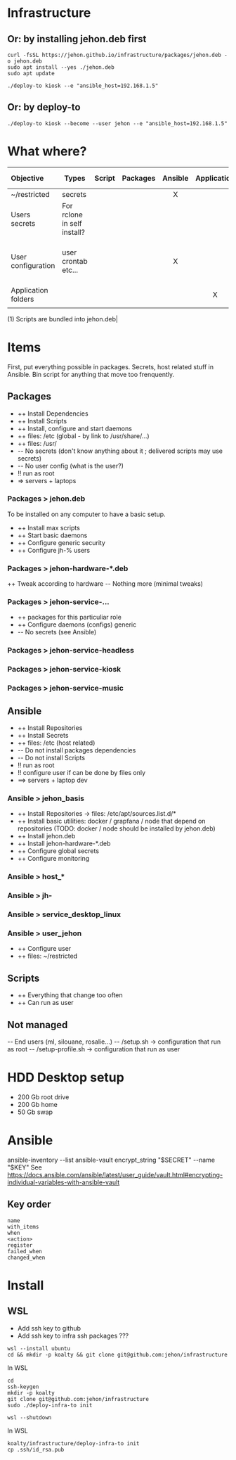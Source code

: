 # Infrastructure

## Or: by installing jehon.deb first

```
curl -fsSL https://jehon.github.io/infrastructure/packages/jehon.deb -o jehon.deb
sudo apt install --yes ./jehon.deb
sudo apt update
```

```
./deploy-to kiosk --e "ansible_host=192.168.1.5"
```

## Or: by deploy-to

```
./deploy-to kiosk --become --user jehon --e "ansible_host=192.168.1.5"
```

# What where?

| Objective           | Types                       | Script | Packages | Ansible | Application | Not managed | Comment                              |
| :------------------ | --------------------------- | :----: | :------: | :-----: | :---------: | :---------: | ------------------------------------ |
| ~/restricted        | secrets                     |        |          |    X    |             |             |                                      |
| Users secrets       | For rclone in self install? |        |          |         |             |      X      | Required by script when necessary    |
| User configuration  | user crontab etc...         |        |          |    X    |             |             | Always depend of the user login name |
| Application folders |                             |        |          |         |      X      |             | ?? C'est quoi ??                     |
|                     |                             |        |          |         |             |             |                                      |

(1) Scripts are bundled into jehon.deb|

# Items

First, put everything possible in packages.
Secrets, host related stuff in Ansible.
Bin script for anything that move too frenquently.

## Packages

- ++ Install Dependencies
- ++ Install Scripts
- ++ Install, configure and start daemons
- ++ files: /etc (global - by link to /usr/share/...)
- ++ files: /usr/
- -- No secrets (don't know anything about it ; delivered scripts may use secrets)
- -- No user config (what is the user?)
- !! run as root
- => servers + laptops

### Packages > jehon.deb

To be installed on any computer to have a basic setup.

- ++ Install max scripts
- ++ Start basic daemons
- ++ Configure generic security
- ++ Configure jh-% users

### Packages > jehon-hardware-\*.deb

++ Tweak according to hardware
-- Nothing more (minimal tweaks)

### Packages > jehon-service-...

- ++ packages for this particuliar role
- ++ Configure daemons (configs) generic
- -- No secrets (see Ansible)

### Packages > jehon-service-headless

### Packages > jehon-service-kiosk

### Packages > jehon-service-music

## Ansible

- ++ Install Repositories
- ++ Install Secrets
- ++ files: /etc (host related)
- -- Do not install packages dependencies
- -- Do not install Scripts
- !! run as root
- !! configure user if can be done by files only
- ==> servers + laptop dev

### Ansible > jehon_basis

- ++ Install Repositories -> files: /etc/apt/sources.list.d/\*
- ++ Install basic utilities: docker / grapfana / node that depend on repositories (TODO: docker / node should be installed by jehon.deb)
- ++ Install jehon.deb
- ++ Install jehon-hardware-\*.deb
- ++ Configure global secrets
- ++ Configure monitoring

### Ansible > host\_\*

### Ansible > jh-<all>

### Ansible > service_desktop_linux

### Ansible > user_jehon

- ++ Configure user
- ++ files: ~/restricted

## Scripts

- ++ Everything that change too often
- ++ Can run as user

## Not managed

-- End users (ml, silouane, rosalie...)
-- <repo>/setup.sh -> configuration that run as root
-- <repo>/setup-profile.sh -> configuration that run as user

# HDD Desktop setup

- 200 Gb root drive
- 200 Gb home
- 50 Gb swap

# Ansible

ansible-inventory --list
ansible-vault encrypt_string "$SECRET" --name "$KEY"
See https://docs.ansible.com/ansible/latest/user_guide/vault.html#encrypting-individual-variables-with-ansible-vault

## Key order

    name
    with_items
    when
    <action>
    register
    failed_when
    changed_when

# Install

## WSL

- Add ssh key to github
- Add ssh key to infra ssh packages ???

```lang=shell
wsl --install ubuntu
cd && mkdir -p koalty && git clone git@github.com:jehon/infrastructure
```

In WSL

```lang=shell
cd
ssh-keygen
mkdir -p koalty
git clone git@github.com:jehon/infrastructure
sudo ./deploy-infra-to init
```

```lang=shell
wsl --shutdown
```

In WSL

```lang=shell
koalty/infrastructure/deploy-infra-to init
cp .ssh/id_rsa.pub
```

